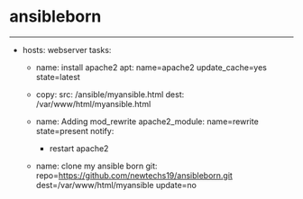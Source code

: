 # ansibleborn
---
- hosts: webserver
  tasks:
    - name: install apache2
      apt: name=apache2 update_cache=yes state=latest
        
    - copy:
        src: /ansible/myansible.html
        dest: /var/www/html/myansible.html

    - name: Adding mod_rewrite
      apache2_module: name=rewrite state=present
      notify:
        - restart apache2

    - name: clone my ansible born
      git: repo=https://github.com/newtechs19/ansibleborn.git dest=/var/www/html/myansible update=no
